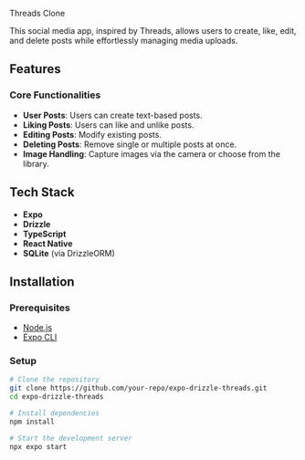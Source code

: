 Threads Clone

This social media app, inspired by Threads, allows users to create, like, edit, and delete posts while effortlessly managing media uploads.

## Features
### Core Functionalities
- **User Posts**: Users can create text-based posts.
- **Liking Posts**: Users can like and unlike posts.
- **Editing Posts**: Modify existing posts.
- **Deleting Posts**: Remove single or multiple posts at once.
- **Image Handling**: Capture images via the camera or choose from the library.

## Tech Stack
- **Expo**
- **Drizzle**
- **TypeScript**
- **React Native**
- **SQLite** (via DrizzleORM)

## Installation
### Prerequisites
- [Node.js](https://nodejs.org/)
- [Expo CLI](https://docs.expo.dev/get-started/installation/)

### Setup
```bash
# Clone the repository
git clone https://github.com/your-repo/expo-drizzle-threads.git
cd expo-drizzle-threads

# Install dependencies
npm install

# Start the development server
npx expo start
```
